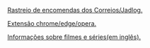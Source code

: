 
<a href="https://www.minhaencomenda.me/">Rastreio de encomendas dos Correios/Jadlog.</a>

<a href="https://www.minhaencomenda.me/extensao-minha-encomenda">Extensão chrome/edge/opera.</a>

<a href="https://info-movie.netlify.app/">Informações sobre filmes e séries(em inglês).</a>
